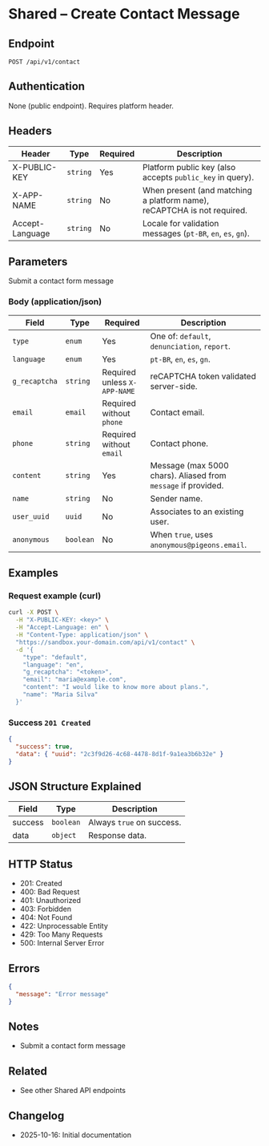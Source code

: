 # Shared – Create Contact Message

## Endpoint

`POST /api/v1/contact`

## Authentication

None (public endpoint). Requires platform header.

## Headers

| Header | Type | Required | Description |
| ------ | ---- | -------- | ----------- |
| X-PUBLIC-KEY | `string` | Yes | Platform public key (also accepts `public_key` in query). |
| X-APP-NAME | `string` | No | When present (and matching a platform name), reCAPTCHA is not required. |
| Accept-Language | `string` | No | Locale for validation messages (`pt-BR`, `en`, `es`, `gn`). |

## Parameters

Submit a contact form message

### Body (application/json)

| Field | Type | Required | Description |
| ----- | ---- | -------- | ----------- |
| `type` | `enum` | Yes | One of: `default`, `denunciation`, `report`. |
| `language` | `enum` | Yes | `pt-BR`, `en`, `es`, `gn`. |
| `g_recaptcha` | `string` | Required unless `X-APP-NAME` | reCAPTCHA token validated server-side. |
| `email` | `email` | Required without `phone` | Contact email. |
| `phone` | `string` | Required without `email` | Contact phone. |
| `content` | `string` | Yes | Message (max 5000 chars). Aliased from `message` if provided. |
| `name` | `string` | No | Sender name. |
| `user_uuid` | `uuid` | No | Associates to an existing user. |
| `anonymous` | `boolean` | No | When `true`, uses `anonymous@pigeons.email`. |

## Examples

### Request example (curl)

```bash
curl -X POST \
  -H "X-PUBLIC-KEY: <key>" \
  -H "Accept-Language: en" \
  -H "Content-Type: application/json" \
  "https://sandbox.your-domain.com/api/v1/contact" \
  -d '{
    "type": "default",
    "language": "en",
    "g_recaptcha": "<token>",
    "email": "maria@example.com",
    "content": "I would like to know more about plans.",
    "name": "Maria Silva"
  }'
```

### Success `201 Created`

```json
{
  "success": true,
  "data": { "uuid": "2c3f9d26-4c68-4478-8d1f-9a1ea3b6b32e" }
}
```

## JSON Structure Explained

| Field | Type | Description |
| ----- | ---- | ----------- |
| success | `boolean` | Always `true` on success. |
| data | `object` | Response data. |

## HTTP Status

- 201: Created
- 400: Bad Request
- 401: Unauthorized
- 403: Forbidden
- 404: Not Found
- 422: Unprocessable Entity
- 429: Too Many Requests
- 500: Internal Server Error

## Errors

```json
{
  "message": "Error message"
}
```

## Notes

- Submit a contact form message

## Related

- See other Shared API endpoints

## Changelog

- 2025-10-16: Initial documentation
